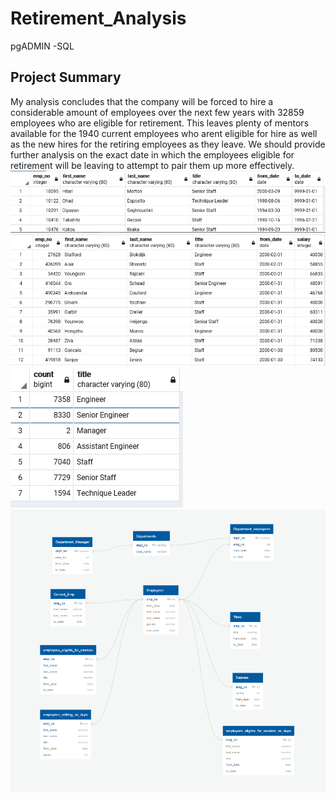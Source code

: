 # Retirement_Analysis
pgADMIN -SQL

## Project Summary

My analysis concludes that the company will be forced to hire a considerable amount of employees over the next few years with 32859
employees who are eligible for retirement. This leaves plenty of mentors available for the 1940 current employees who arent eligible
for hire as well as the new hires for the retiring employees as they leave. We should provide further analysis on the exact date 
in which the employees eligible for retirement will be leaving to attempt to pair them up more effectively.
![eligible for mentor](table_images/eligible_for_mentor.PNG)
![employees retiring](table_images/employees_retiring.PNG)
![title count of retiring employees](table_images/title_count_retiring_employees.PNG)
![ERD Diagram](table_images/ERD.png)
